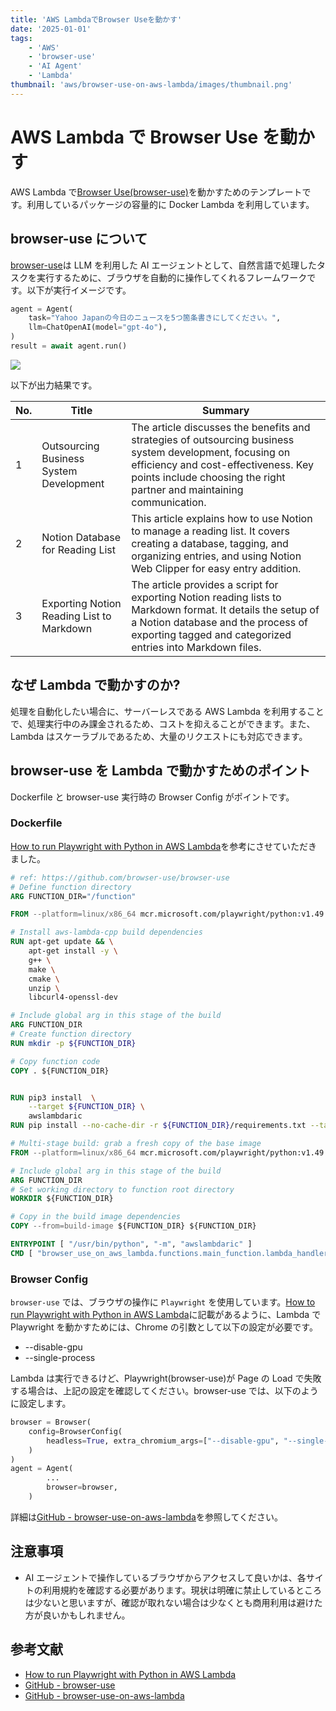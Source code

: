 ```yaml
---
title: 'AWS LambdaでBrowser Useを動かす'
date: '2025-01-01'
tags:
    - 'AWS'
    - 'browser-use'
    - 'AI Agent'
    - 'Lambda'
thumbnail: 'aws/browser-use-on-aws-lambda/images/thumbnail.png'
---
```


# AWS Lambda で Browser Use を動かす

AWS Lambda で[Browser Use(browser-use)](https://github.com/browser-use/browser-use)を動かすためのテンプレートです。利用しているパッケージの容量的に Docker Lambda を利用しています。

## browser-use について

[browser-use](https://github.com/browser-use/browser-use)は LLM を利用した AI エージェントとして、自然言語で処理したタスクを実行するために、ブラウザを自動的に操作してくれるフレームワークです。以下が実行イメージです。

```python
agent = Agent(
    task="Yahoo Japanの今日のニュースを5つ箇条書きにしてください。",
    llm=ChatOpenAI(model="gpt-4o"),
)
result = await agent.run()
```

![](images/browser-use-movie.gif)

以下が出力結果です。

| No. | Title                                     | Summary                                                                                                                                                                                                                   |
| --- | ----------------------------------------- | ------------------------------------------------------------------------------------------------------------------------------------------------------------------------------------------------------------------------- |
| 1   | Outsourcing Business System Development   | The article discusses the benefits and strategies of outsourcing business system development, focusing on efficiency and cost-effectiveness. Key points include choosing the right partner and maintaining communication. |
| 2   | Notion Database for Reading List          | This article explains how to use Notion to manage a reading list. It covers creating a database, tagging, and organizing entries, and using Notion Web Clipper for easy entry addition.                                   |
| 3   | Exporting Notion Reading List to Markdown | The article provides a script for exporting Notion reading lists to Markdown format. It details the setup of a Notion database and the process of exporting tagged and categorized entries into Markdown files.           |

## なぜ Lambda で動かすのか?

処理を自動化したい場合に、サーバーレスである AWS Lambda を利用することで、処理実行中のみ課金されるため、コストを抑えることができます。また、Lambda はスケーラブルであるため、大量のリクエストにも対応できます。

## browser-use を Lambda で動かすためのポイント

Dockerfile と browser-use 実行時の Browser Config がポイントです。

### Dockerfile

[How to run Playwright with Python in AWS Lambda](https://www.cloudtechsimplified.com/playwright-aws-lambda-python/)を参考にさせていただきました。

```Dockerfile
# ref: https://github.com/browser-use/browser-use
# Define function directory
ARG FUNCTION_DIR="/function"

FROM --platform=linux/x86_64 mcr.microsoft.com/playwright/python:v1.49.1-noble as build-image

# Install aws-lambda-cpp build dependencies
RUN apt-get update && \
    apt-get install -y \
    g++ \
    make \
    cmake \
    unzip \
    libcurl4-openssl-dev

# Include global arg in this stage of the build
ARG FUNCTION_DIR
# Create function directory
RUN mkdir -p ${FUNCTION_DIR}

# Copy function code
COPY . ${FUNCTION_DIR}


RUN pip3 install  \
    --target ${FUNCTION_DIR} \
    awslambdaric
RUN pip install --no-cache-dir -r ${FUNCTION_DIR}/requirements.txt --target ${FUNCTION_DIR}

# Multi-stage build: grab a fresh copy of the base image
FROM --platform=linux/x86_64 mcr.microsoft.com/playwright/python:v1.49.1-noble

# Include global arg in this stage of the build
ARG FUNCTION_DIR
# Set working directory to function root directory
WORKDIR ${FUNCTION_DIR}

# Copy in the build image dependencies
COPY --from=build-image ${FUNCTION_DIR} ${FUNCTION_DIR}

ENTRYPOINT [ "/usr/bin/python", "-m", "awslambdaric" ]
CMD [ "browser_use_on_aws_lambda.functions.main_function.lambda_handler" ]
```

### Browser Config

`browser-use` では、ブラウザの操作に `Playwright` を使用しています。[How to run Playwright with Python in AWS Lambda](https://www.cloudtechsimplified.com/playwright-aws-lambda-python/)に記載があるように、Lambda で Playwright を動かすためには、Chrome の引数として以下の設定が必要です。

-   --disable-gpu
-   --single-process

Lambda は実行できるけど、Playwright(browser-use)が Page の Load で失敗する場合は、上記の設定を確認してください。browser-use では、以下のように設定します。

```python
browser = Browser(
    config=BrowserConfig(
        headless=True, extra_chromium_args=["--disable-gpu", "--single-process"]
    )
)
agent = Agent(
        ...
        browser=browser,
    )
```

詳細は[GitHub - browser-use-on-aws-lambda](https://github.com/lhideki/browser-use-on-aws-lambda)を参照してください。

## 注意事項

-   AI エージェントで操作しているブラウザからアクセスして良いかは、各サイトの利用規約を確認する必要があります。現状は明確に禁止しているところは少ないと思いますが、確認が取れない場合は少なくとも商用利用は避けた方が良いかもしれません。

## 参考文献

-   [How to run Playwright with Python in AWS Lambda](https://www.cloudtechsimplified.com/playwright-aws-lambda-python/)
-   [GitHub - browser-use](https://github.com/browser-use/browser-use)
-   [GitHub - browser-use-on-aws-lambda](https://github.com/lhideki/browser-use-on-aws-lambda)
